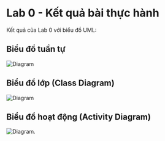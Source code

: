 # Lab 0 - Kết quả bài thực hành

Kết quả của Lab 0 với biểu đồ UML:

## Biểu đồ tuần tự

![Diagram](https://www.planttext.com/api/plantuml/png/UhzxlqDnIM9HIMbk3bTYSab-aK9eSMeH5uXGqBLJ24zD2aujAaijib88IYqiJIqkuO8BWUHT4aiIanABKwqK0ajJYoh1V2wOe88kkWabfKLv43L8fW0LWQm3oHSNvESLft8vfEQbW1m40000__y30000)

## Biểu đồ lớp (Class Diagram)

![Diagram](https://www.planttext.com/api/plantuml/png/UhzxFvT3SKbYKKbfRWvNSavYSR52G6fHSNwUGZMN0X04bnHbvgKhv2NcfeBvcNab2edf47PwQebdNbg-XYPNBLHhS4bfIYfGHJLSRJ54nDC5B0BYLOBLGosngT7LXUdYSaZDIm4v0m000F__0m00)

## Biểu đồ hoạt động (Activity Diagram)

![Diagram](https://www.planttext.com/api/plantuml/png/F8un3i8m40JxUyMMpXUIWfIKaH0FiC8vjd1yaSy8vMqKF8ala3Y8RgNTMStdzUwrs5mUSwGQgBqgPqIP525rr5wyFE5bviLEt55mC7KnnZ3U5P8mP74Xygb1yPnWLjQ6W8FybHWgpL4P9idH5xlk_Fb_pkaMtEOX2_LRtgM-0000__y30000).

